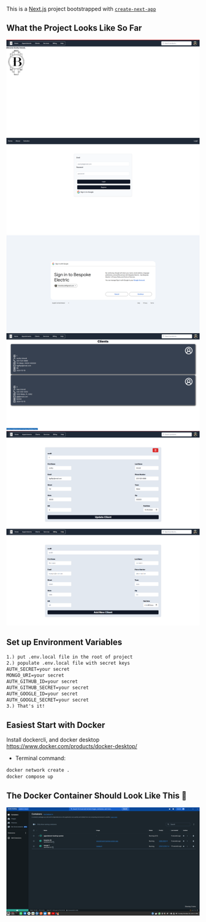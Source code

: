 This is a [Next.js](https://nextjs.org/) project bootstrapped with [`create-next-app`](https://github.com/vercel/next.js/tree/canary/packages/create-next-app)

## What the Project Looks Like So Far

![alt text](public/assets/example1.png)
![alt text](public/assets/example2.png)
![alt text](public/assets/example3.png)
![alt text](public/assets/example4.png)
![alt text](public/assets/example5.png)
![alt text](public/assets/example6.png)

## Set up Environment Variables

```text
1.) put .env.local file in the root of project
2.) populate .env.local file with secret keys
AUTH_SECRET=your secret
MONGO_URI=your secret
AUTH_GITHUB_ID=your secret
AUTH_GITHUB_SECRET=your secret
AUTH_GOOGLE_ID=your secret
AUTH_GOOGLE_SECRET=your secret
3.) That's it!
```

## Easiest Start with Docker

Install dockercli, and docker desktop https://www.docker.com/products/docker-desktop/

- Terminal command:

```bash
docker network create .
docker compose up
```

## The Docker Container Should Look Like This 🐳

![alt text](public/assets/example7.png)

